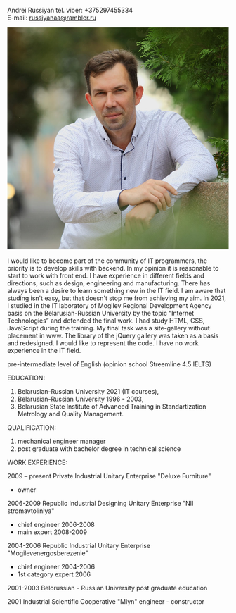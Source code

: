 Andrei Russiyan
tel. viber: +375297455334	
E-mail: russiyanaa@rambler.ru

![photo](https://github.com/AndreiRussiyan/rsschool-cv/blob/gh-pages/AAR01.jpg)


I would like to become part of the community of IT programmers, the priority is to develop skills with backend. In my opinion it is reasonable to start to work with front end. I have experience in different fields and directions, such as design, engineering and manufacturing. There has always been a desire to learn something new in the IT field. I am aware that studing isn't easy, but that doesn't  stop me from achieving my aim. In 2021, I studied in the IT laboratory of Mogilev Regional Development Agency basis on the Belarusian-Russian University by the topic “Internet Technologies” and defended the final work. I had study HTML, CSS, JavaScript during the training. My final task was a site-gallery without placement in www. The library of the jQuery gallery was taken as a basis and redesigned. I would like to represent the code. I have no work experience in the IT field.

pre-intermediate level of English (opinion school Streemline 4.5 IELTS)

EDUCATION: 
1) Belarusian-Russian  University 2021 (IT courses),
2) Belarusian-Russian  University 1996 - 2003, 
3) Belarusian State Institute of Advanced Training in Standartization Metrology and Quality Management.

QUALIFICATION:
1) mechanical engineer manager
2) post graduate with bachelor degree in technical science

WORK EXPERIENCE: 

2009 – present Private Industrial Unitary Enterprise "Deluxe Furniture" 
- owner

 2006-2009 	Republic Industrial Designing Unitary Enterprise "NII stromavtoliniya" 
- chief engineer 2006-2008 
- main expert 2008-2009 

2004-2006 	Republic Industrial Unitary Enterprise "Mogilevenergosberezenie"  
- chief engineer 2004-2006 
- 1st category expert 2006 

2001-2003 	Belorussian - Russian University 
post graduate education

2001	Industrial Scientific Cooperative "Mlyn" 
engineer - constructor 
